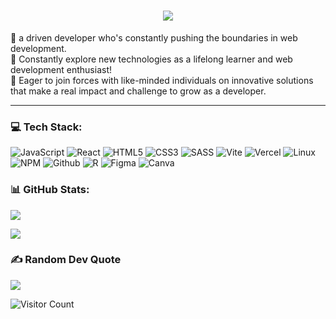 
<!-- <p align="center"> -->

<h1 align="center">
  <img src="https://readme-typing-svg.herokuapp.com/?font=Righteous&size=50&center=true&vCenter=true&width=500&height=70&duration=3000&lines=Hi+There+!+👋;I%27m+Suong+Fiori;"/>
</h1>

<!-- <h3 align="center"> Hi there 👋 </h3> -->
<!-- 👋 I'm @suongfiori<br> -->
:woman: a driven developer who's constantly pushing the boundaries in web development. <br>
🌱 Constantly explore new technologies as a lifelong learner and web development enthusiast! <br>
👯 Eager to join forces with like-minded individuals on innovative solutions that make a real impact and challenge to grow as a developer.
</p>
<hr>

<!-- 👀 Passionate for crafting clean, efficient, and user-friendly web apps<br> -->
### 💻 Tech Stack:
![JavaScript](https://img.shields.io/badge/javascript-%23323330.svg?style=for-the-badge&logo=javascript&logoColor=%23F7DF1E) ![React](https://img.shields.io/badge/react-%2320232a.svg?style=for-the-badge&logo=react&logoColor=%2361DAFB) ![HTML5](https://img.shields.io/badge/html5-%23E34F26.svg?style=for-the-badge&logo=html5&logoColor=white) ![CSS3](https://img.shields.io/badge/css3-%231572B6.svg?style=for-the-badge&logo=css3&logoColor=white) ![SASS](https://img.shields.io/badge/sass-%231572B6.svg?style=for-the-badge&logo=sass&logoColor=white) ![Vite](https://img.shields.io/badge/vite-%23646CFF.svg?style=for-the-badge&logo=vite&logoColor=white)  ![Vercel](https://img.shields.io/badge/vercel-%23323330.svg?style=for-the-badge&logo=vercel&logoColor=%23F7DF1E) ![Linux](https://img.shields.io/badge/linux-%23323330.svg?style=for-the-badge&logo=linux&logoColor=%23F7DF1E)
![NPM](https://img.shields.io/badge/NPM-%23000000.svg?style=for-the-badge&logo=npm&logoColor=white) ![Github](https://img.shields.io/badge/github-%23000000.svg?style=for-the-badge&logo=github&logoColor=white) ![R](https://img.shields.io/badge/r-%23276DC3.svg?style=for-the-badge&logo=r&logoColor=white) 	![Figma](https://img.shields.io/badge/figma-%23F24E1E.svg?style=for-the-badge&logo=figma&logoColor=white) ![Canva](https://img.shields.io/badge/Canva-%2300C4CC.svg?style=for-the-badge&logo=Canva&logoColor=white) 

<!--
**suongfiori/suongfiori** is a ✨ _special_ ✨ repository because its `README.md` (this file) appears on your GitHub profile.

Here are some ideas to get you started:


- 👯 I’m looking to collaborate on ...
- 🤔 I’m looking for help with ...
- 📫 How to reach me: ...
- 😄 Pronouns: ...
- ⚡ Fun fact: ...
-->


### 📊 GitHub Stats:

<!-- ![GitHub Stats](https://github-readme-stats.vercel.app/api?username=suongfiori&theme=radical) -->

![](https://github-readme-stats.vercel.app/api/top-langs/?username=suongfiori&hide_progress=true&theme=dark&hide_border=false&include_all_commits=false&count_private=false&layout=compact)

<!-- [![Anurag's GitHub stats](https://github-readme-stats.vercel.app/api?username=suongfiori)](https://github.com/suongfiori/github-readme-stats) -->

![](https://github-readme-streak-stats.herokuapp.com/?user=suongfiori&theme=dark&hide_border=false)<br/>

<!-- [![Top Langs](https://github-readme-stats.vercel.app/api/top-langs/?username=suongfiori&hide_progress=true)](https://github.com/suongfiori/github-readme-stats) -->


<!-- ![](https://github-readme-stats.vercel.app/api?username=suongfiori&theme=dark&hide_border=false&include_all_commits=false&count_private=false)<br/> -->

<!-- ![](https://github-profile-trophy.vercel.app/?username=suongfiori&theme=radical&no-frame=true&no-bg=false&margin-w=4) -->

### ✍️ Random Dev Quote
![](https://quotes-github-readme.vercel.app/api?type=horizontal&theme=radical)

![Visitor Count](https://profile-counter.glitch.me/{suongfiori}/count.svg)
